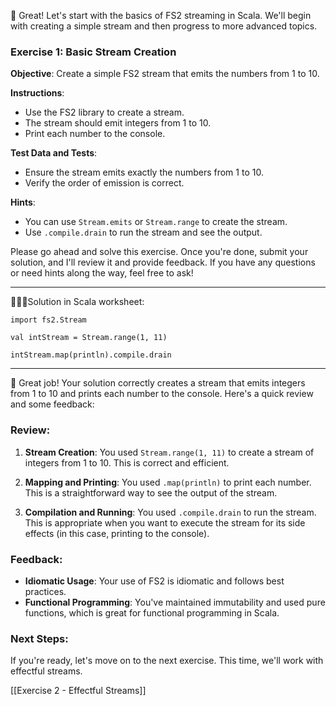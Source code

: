 🤖 Great! Let's start with the basics of FS2 streaming in Scala. We'll begin with creating a simple stream and then progress to more advanced topics.  
  
### Exercise 1: Basic Stream Creation  
  
**Objective**: Create a simple FS2 stream that emits the numbers from 1 to 10.  
  
**Instructions**:  
- Use the FS2 library to create a stream.  
- The stream should emit integers from 1 to 10.  
- Print each number to the console.  
  
**Test Data and Tests**:  
- Ensure the stream emits exactly the numbers from 1 to 10.  
- Verify the order of emission is correct.  
  
**Hints**:  
- You can use `Stream.emits` or `Stream.range` to create the stream.  
- Use `.compile.drain` to run the stream and see the output.  
  
Please go ahead and solve this exercise. Once you're done, submit your solution, and I'll review it and provide feedback. If you have any questions or need hints along the way, feel free to ask!  
  
---  
  
👨🏻‍🎓Solution in Scala worksheet:  
```  
import fs2.Stream  
  
val intStream = Stream.range(1, 11)  
  
intStream.map(println).compile.drain  
```  
  
---  
  
🤖 Great job! Your solution correctly creates a stream that emits integers from 1 to 10 and prints each number to the console. Here's a quick review and some feedback:  
  
### Review:  
  
1. **Stream Creation**: You used `Stream.range(1, 11)` to create a stream of integers from 1 to 10. This is correct and efficient.  
  
2. **Mapping and Printing**: You used `.map(println)` to print each number. This is a straightforward way to see the output of the stream.  
  
3. **Compilation and Running**: You used `.compile.drain` to run the stream. This is appropriate when you want to execute the stream for its side effects (in this case, printing to the console).  
  
### Feedback:  
  
- **Idiomatic Usage**: Your use of FS2 is idiomatic and follows best practices.  
- **Functional Programming**: You've maintained immutability and used pure functions, which is great for functional programming in Scala.  
  
### Next Steps:  
  
If you're ready, let's move on to the next exercise. This time, we'll work with effectful streams.  
  
[[Exercise 2 - Effectful Streams]]
